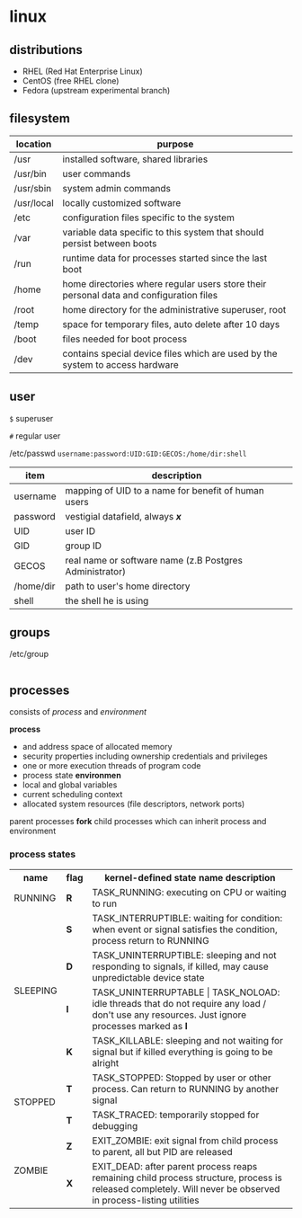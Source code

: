 # linux 

## distributions

+ RHEL (Red Hat Enterprise Linux)
+ CentOS (free RHEL clone)
+ Fedora (upstream experimental branch)

## filesystem

location | purpose
---|---
/usr | installed software, shared libraries 
/usr/bin | user commands
/usr/sbin | system admin commands
/usr/local | locally customized software
/etc | configuration files specific to the system
/var | variable data specific to this system that should persist between boots
/run | runtime data for processes started since the last boot
/home | home directories where regular users store their personal data and configuration files
/root | home directory for the administrative superuser, root
/temp | space for temporary files, auto delete after 10 days
/boot | files needed for boot process
/dev | contains special device files which are used by the system to access hardware

## user

```$``` superuser

```#``` regular user

/etc/passwd
```username:password:UID:GID:GECOS:/home/dir:shell```

item | description
---|---
username | mapping of UID to a name for benefit of human users
password | vestigial datafield, always ___x___
UID | user ID
GID | group ID
GECOS | real name or software name (z.B Postgres Administrator)
/home/dir | path to user's home directory
shell | the shell he is using

## groups

/etc/group
```groupname:password:GID:list of users
```

## processes
consists of *process* and *environment*

**process**
+ and address space of allocated memory
+ security properties including ownership credentials and privileges
+ one or more execution threads of program code
+ process state
**environmen**
+ local and global variables
+ current scheduling context
+ allocated system resources (file descriptors, network ports)

parent processes **fork** child processes which can inherit process and environment

### process states
<table>
  <tr>
    <th>name</th>
    <th>flag</th>
    <th>kernel-defined state name description</th>
  </tr>
  <tr>
    <td>RUNNING</td>
    <td> <b>R</b> </td>
    <td>TASK_RUNNING: executing on CPU or waiting to run</td>
  </tr>
   <tr>
    <td rowspan=4>SLEEPING</td>
     <td><b>S</b></td>
    <td>TASK_INTERRUPTIBLE: waiting for condition: when event or signal satisfies the condition, process return to RUNNING</td>
  </tr>
   <tr>
    <td><b>D</b></td>
    <td>TASK_UNINTERRUPTIBLE: sleeping and not responding to signals, if killed, may cause unpredictable device state</td>
  </tr>
  <tr>
    <td><b>I</b></td>
    <td>TASK_UNINTERRUPTABLE | TASK_NOLOAD: idle threads that do not require any load / don't use any resources. Just ignore processes marked as <b>I</b>
   <tr>
    <td><b>K</b></td>
    <td>TASK_KILLABLE: sleeping and not waiting for signal but if killed everything is going to be alright</td>
  </tr>
   <tr>
    <td rowspan=2>STOPPED</td>
    <td><b>T</b></td>
    <td>TASK_STOPPED: Stopped by user or other process. Can return to RUNNING by another signal</td>
  </tr>
   <tr>
    <td><b>T</b></td>
    <td>TASK_TRACED: temporarily stopped for debugging</td>
  </tr>
   <tr>
    <td rowspan=2>ZOMBIE</td>
    <td><b>Z</b></td>
    <td>EXIT_ZOMBIE: exit signal from child process to parent, all but PID are released</td>
  </tr>
   <tr>
    <td><b>X</b></td>
    <td>EXIT_DEAD: after parent process reaps remaining child process structure, process is released completely. Will never be observed in process-listing utilities </td>
</table>
  


